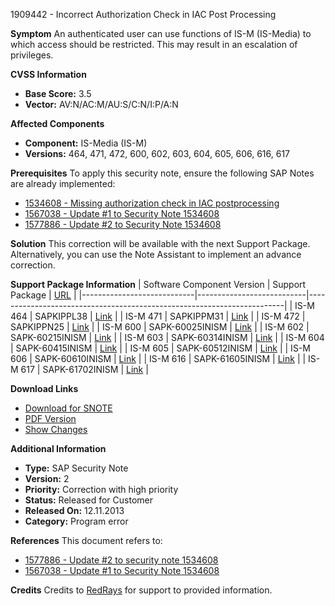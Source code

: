 1909442 - Incorrect Authorization Check in IAC Post Processing

**Symptom**
An authenticated user can use functions of IS-M (IS-Media) to which access should be restricted. This may result in an escalation of privileges.

**CVSS Information**
- **Base Score:** 3.5
- **Vector:** AV:N/AC:M/AU:S/C:N/I:P/A:N

**Affected Components**
- **Component:** IS-Media (IS-M)
- **Versions:** 464, 471, 472, 600, 602, 603, 604, 605, 606, 616, 617

**Prerequisites**
To apply this security note, ensure the following SAP Notes are already implemented:
- [1534608 - Missing authorization check in IAC postprocessing](https://me.sap.com/notes/1534608)
- [1567038 - Update #1 to Security Note 1534608](https://me.sap.com/notes/1567038)
- [1577886 - Update #2 to Security Note 1534608](https://me.sap.com/notes/1577886)

**Solution**
This correction will be available with the next Support Package. Alternatively, you can use the Note Assistant to implement an advance correction.

**Support Package Information**
| Software Component Version | Support Package           | [URL](https://me.sap.com/supportpackage/SAPKIPPL38)                  |
|----------------------------|---------------------------|------------------------------------------------------------------------|
| IS-M 464                   | SAPKIPPL38                | [Link](https://me.sap.com/supportpackage/SAPKIPPL38)                  |
| IS-M 471                   | SAPKIPPM31                | [Link](https://me.sap.com/supportpackage/SAPKIPPM31)                  |
| IS-M 472                   | SAPKIPPN25                | [Link](https://me.sap.com/supportpackage/SAPKIPPN25)                  |
| IS-M 600                   | SAPK-60025INISM           | [Link](https://me.sap.com/supportpackage/SAPK-60025INISM)             |
| IS-M 602                   | SAPK-60215INISM           | [Link](https://me.sap.com/supportpackage/SAPK-60215INISM)             |
| IS-M 603                   | SAPK-60314INISM           | [Link](https://me.sap.com/supportpackage/SAPK-60314INISM)             |
| IS-M 604                   | SAPK-60415INISM           | [Link](https://me.sap.com/supportpackage/SAPK-60415INISM)             |
| IS-M 605                   | SAPK-60512INISM           | [Link](https://me.sap.com/supportpackage/SAPK-60512INISM)             |
| IS-M 606                   | SAPK-60610INISM           | [Link](https://me.sap.com/supportpackage/SAPK-60610INISM)             |
| IS-M 616                   | SAPK-61605INISM           | [Link](https://me.sap.com/supportpackage/SAPK-61605INISM)             |
| IS-M 617                   | SAPK-61702INISM           | [Link](https://me.sap.com/supportpackage/SAPK-61702INISM)             |

**Download Links**
- [Download for SNOTE](https://notesdownloads.sap.com/note/0040000011278412017)
- [PDF Version](https://userapps.support.sap.com/sap/support/sfm/notes/print/0001909442?language=en-US&token=0FC58032EF472EB2B51795D6BF2D784F)
- [Show Changes](https://me.sap.com/notesLatestChanges/0001909442/E/diff)

**Additional Information**
- **Type:** SAP Security Note
- **Version:** 2
- **Priority:** Correction with high priority
- **Status:** Released for Customer
- **Released On:** 12.11.2013
- **Category:** Program error

**References**
This document refers to:
- [1577886 - Update #2 to security note 1534608](https://me.sap.com/notes/1577886)
- [1567038 - Update #1 to Security Note 1534608](https://me.sap.com/notes/1567038)

**Credits**
Credits to [RedRays](https://redrays.io) for support to provided information.